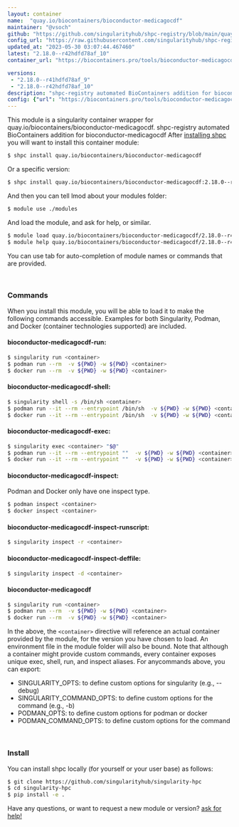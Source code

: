 ```yaml
---
layout: container
name:  "quay.io/biocontainers/bioconductor-medicagocdf"
maintainer: "@vsoch"
github: "https://github.com/singularityhub/shpc-registry/blob/main/quay.io/biocontainers/bioconductor-medicagocdf/container.yaml"
config_url: "https://raw.githubusercontent.com/singularityhub/shpc-registry/main/quay.io/biocontainers/bioconductor-medicagocdf/container.yaml"
updated_at: "2023-05-30 03:07:44.467460"
latest: "2.18.0--r42hdfd78af_10"
container_url: "https://biocontainers.pro/tools/bioconductor-medicagocdf"

versions:
 - "2.18.0--r41hdfd78af_9"
 - "2.18.0--r42hdfd78af_10"
description: "shpc-registry automated BioContainers addition for bioconductor-medicagocdf"
config: {"url": "https://biocontainers.pro/tools/bioconductor-medicagocdf", "maintainer": "@vsoch", "description": "shpc-registry automated BioContainers addition for bioconductor-medicagocdf", "latest": {"2.18.0--r42hdfd78af_10": "sha256:455fed89b4cc4cf3857c3b21caffa5f7b227c71944dea7b4e21bc2a9175c920b"}, "tags": {"2.18.0--r41hdfd78af_9": "sha256:c61df49512416f095d2676f42be08af7d5213a75d514980f309a668ba03db619", "2.18.0--r42hdfd78af_10": "sha256:455fed89b4cc4cf3857c3b21caffa5f7b227c71944dea7b4e21bc2a9175c920b"}, "docker": "quay.io/biocontainers/bioconductor-medicagocdf"}
---
```


This module is a singularity container wrapper for quay.io/biocontainers/bioconductor-medicagocdf.
shpc-registry automated BioContainers addition for bioconductor-medicagocdf
After [installing shpc](#install) you will want to install this container module:


```bash
$ shpc install quay.io/biocontainers/bioconductor-medicagocdf
```

Or a specific version:

```bash
$ shpc install quay.io/biocontainers/bioconductor-medicagocdf:2.18.0--r42hdfd78af_10
```

And then you can tell lmod about your modules folder:

```bash
$ module use ./modules
```

And load the module, and ask for help, or similar.

```bash
$ module load quay.io/biocontainers/bioconductor-medicagocdf/2.18.0--r42hdfd78af_10
$ module help quay.io/biocontainers/bioconductor-medicagocdf/2.18.0--r42hdfd78af_10
```

You can use tab for auto-completion of module names or commands that are provided.

<br>

### Commands

When you install this module, you will be able to load it to make the following commands accessible.
Examples for both Singularity, Podman, and Docker (container technologies supported) are included.

#### bioconductor-medicagocdf-run:

```bash
$ singularity run <container>
$ podman run --rm  -v ${PWD} -w ${PWD} <container>
$ docker run --rm  -v ${PWD} -w ${PWD} <container>
```

#### bioconductor-medicagocdf-shell:

```bash
$ singularity shell -s /bin/sh <container>
$ podman run --it --rm --entrypoint /bin/sh  -v ${PWD} -w ${PWD} <container>
$ docker run --it --rm --entrypoint /bin/sh  -v ${PWD} -w ${PWD} <container>
```

#### bioconductor-medicagocdf-exec:

```bash
$ singularity exec <container> "$@"
$ podman run --it --rm --entrypoint ""  -v ${PWD} -w ${PWD} <container> "$@"
$ docker run --it --rm --entrypoint ""  -v ${PWD} -w ${PWD} <container> "$@"
```

#### bioconductor-medicagocdf-inspect:

Podman and Docker only have one inspect type.

```bash
$ podman inspect <container>
$ docker inspect <container>
```

#### bioconductor-medicagocdf-inspect-runscript:

```bash
$ singularity inspect -r <container>
```

#### bioconductor-medicagocdf-inspect-deffile:

```bash
$ singularity inspect -d <container>
```



#### bioconductor-medicagocdf

```bash
$ singularity run <container>
$ podman run --rm  -v ${PWD} -w ${PWD} <container>
$ docker run --rm  -v ${PWD} -w ${PWD} <container>
```


In the above, the `<container>` directive will reference an actual container provided
by the module, for the version you have chosen to load. An environment file in the
module folder will also be bound. Note that although a container
might provide custom commands, every container exposes unique exec, shell, run, and
inspect aliases. For anycommands above, you can export:

 - SINGULARITY_OPTS: to define custom options for singularity (e.g., --debug)
 - SINGULARITY_COMMAND_OPTS: to define custom options for the command (e.g., -b)
 - PODMAN_OPTS: to define custom options for podman or docker
 - PODMAN_COMMAND_OPTS: to define custom options for the command

<br>

### Install

You can install shpc locally (for yourself or your user base) as follows:

```bash
$ git clone https://github.com/singularityhub/singularity-hpc
$ cd singularity-hpc
$ pip install -e .
```

Have any questions, or want to request a new module or version? [ask for help!](https://github.com/singularityhub/singularity-hpc/issues)